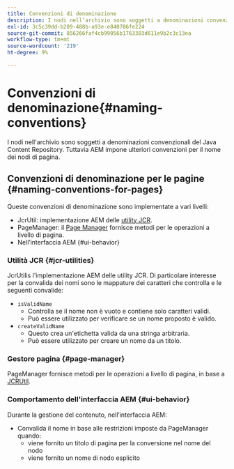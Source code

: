```yaml
---
title: Convenzioni di denominazione
description: I nodi nell’archivio sono soggetti a denominazioni convenzionali del Java Content Repository
exl-id: 3c5c39dd-b209-488b-a93e-e840786fe224
source-git-commit: 856266faf4cb99056b1763383d611e9b2c3c13ea
workflow-type: tm+mt
source-wordcount: '219'
ht-degree: 9%

---
```


# Convenzioni di denominazione{#naming-conventions}

I nodi nell&#39;archivio sono soggetti a denominazioni convenzionali del Java Content Repository. Tuttavia AEM impone ulteriori convenzioni per il nome dei nodi di pagina.

## Convenzioni di denominazione per le pagine {#naming-conventions-for-pages}

Queste convenzioni di denominazione sono implementate a vari livelli:

* JcrUtil: implementazione AEM delle [utility JCR](#jcr-utilities).
* PageManager: il [Page Manager](#page-manager) fornisce metodi per le operazioni a livello di pagina.
* Nell’interfaccia AEM {#ui-behavior}

### Utilità JCR {#jcr-utilities}

[](https://experienceleague.adobe.com/docs/experience-manager-cloud-service-javadoc/com/day/cq/commons/jcr/JcrUtil.html) JcrUtilis l&#39;implementazione AEM delle utility JCR. Di particolare interesse per la convalida dei nomi sono le mappature dei caratteri che controlla e le seguenti convalide:

* `isValidName`
   * Controlla se il nome non è vuoto e contiene solo caratteri validi.
   * Può essere utilizzato per verificare se un nome proposto è valido.
* `createValidName`
   * Questo crea un&#39;etichetta valida da una stringa arbitraria.
   * Può essere utilizzato per creare un nome da un titolo.

### Gestore pagina {#page-manager}

[](https://experienceleague.adobe.com/docs/experience-manager-cloud-service-javadoc/com/day/cq/wcm/api/PageManager.html) PageManager fornisce metodi per le operazioni a livello di pagina, in base a  [JCRUtil](#jcr-utilities).

### Comportamento dell&#39;interfaccia AEM {#ui-behavior}

Durante la gestione del contenuto, nell’interfaccia AEM:

* Convalida il nome in base alle restrizioni imposte da PageManager quando:
   * viene fornito un titolo di pagina per la conversione nel nome del nodo
   * viene fornito un nome di nodo esplicito
